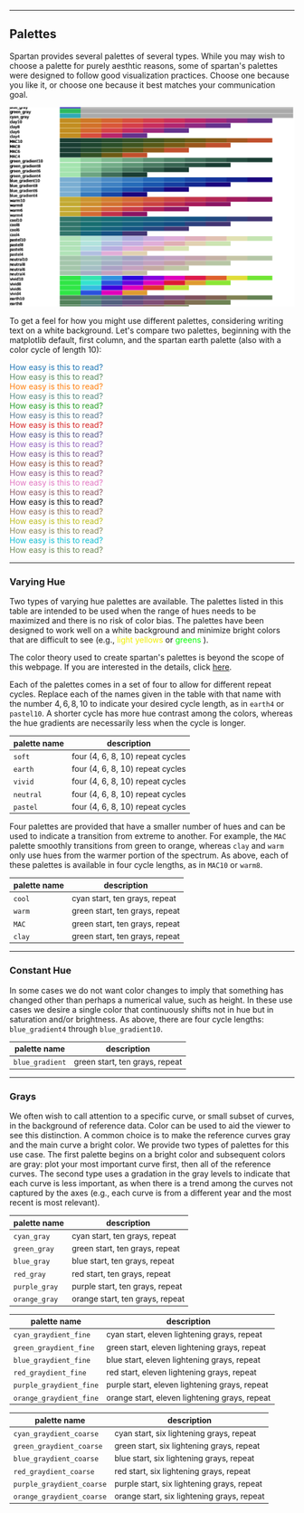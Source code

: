 ____
## Palettes

Spartan provides several palettes of several types. While you may wish to choose a palette for purely aesthtic reasons, some of spartan's palettes were designed to follow good visualization practices. Choose one because you like it, or choose one because it best matches your communication goal.

![](palettes.png)

To get a feel for how you might use different palettes, considering writing text on a white background. Let's compare two palettes, beginning with the matplotlib default, first column, and the spartan earth palette (also with a color cycle of length 10):

<span style = "color: #1f77b4;"> How easy is this to read?</span> <br>  <span style = "color: #5b8c63;"> How easy is this to read?</span> <br>
<span style = "color: #ff7f0e;"> How easy is this to read?</span> <br>  <span style = "color: #5b8c81;"> How easy is this to read?</span> <br>
<span style = "color: #2ca02c;"> How easy is this to read?</span> <br>  <span style = "color: #5b7a8c;"> How easy is this to read?</span> <br>
<span style = "color: #d62728;"> How easy is this to read?</span> <br>  <span style = "color: #5b5d8c;"> How easy is this to read?</span> <br>
<span style = "color: #9467bd;"> How easy is this to read?</span> <br>  <span style = "color: #7a5b8c;"> How easy is this to read?</span> <br>
<span style = "color: #8c564b;"> How easy is this to read?</span> <br>  <span style = "color: #8c5b84;"> How easy is this to read?</span> <br>
<span style = "color: #e377c2;"> How easy is this to read?</span> <br>  <span style = "color: #8c5b67;"> How easy is this to read?</span> <br>
<span style = "color: #7f7f7fb;"> How easy is this to read?</span> <br>  <span style = "color: #8c6d5b;"> How easy is this to read?</span> <br>
<span style = "color: #bcbd22;"> How easy is this to read?</span> <br>  <span style = "color: #8c8b5b;"> How easy is this to read?</span> <br>
<span style = "color: #17becf;"> How easy is this to read?</span> <br>  <span style = "color: #708c5b;"> How easy is this to read?</span> <br>


                                   











____
### Varying Hue

Two types of varying hue palettes are available. The palettes listed in this table are intended to be used when the range of hues needs to be maximized and there is no risk of color bias. The palettes have been designed to work well on a white background and minimize bright colors that are difficult to see (e.g., <span style = "color: #eeee00;"> light yellows </span> or <span style = "color: #00ff00;"> greens  </span>).

The color theory used to create spartan's palettes is beyond the scope of this webpage. If you are interested in the details, click [here](color_theory).

Each of the palettes comes in a set of four to allow for different repeat cycles. Replace each of the names given in the table with that name with the number $4, 6, 8, 10$ to indicate your desired cycle length, as in `earth4` or `pastel10`. A shorter cycle has more hue contrast among the colors, whereas the hue gradients are necessarily less when the cycle is longer. 

| palette name | description |
|--------------|-------------|
| `soft`    | four (4, 6, 8, 10) repeat cycles |
| `earth`    | four (4, 6, 8, 10) repeat cycles |
| `vivid`    | four (4, 6, 8, 10) repeat cycles |
| `neutral`    | four (4, 6, 8, 10) repeat cycles |
| `pastel`    | four (4, 6, 8, 10) repeat cycles |

Four palettes are provided that have a smaller number of hues and can be used to indicate a transition from extreme to another. For example, the `MAC` palette smoothly transitions from green to orange, whereas `clay` and `warm` only use hues from the warmer portion of the spectrum. As above, each of these palettes is available in four cycle lengths, as in `MAC10` or `warm8`.

| palette name | description |
|--------------|-------------|
| `cool`    | cyan start, ten grays, repeat |
| `warm`    | green start, ten grays, repeat |
| `MAC`    | green start, ten grays, repeat |
| `clay`    | green start, ten grays, repeat |


____
### Constant Hue

In some cases we do not want color changes to imply that something has changed other than perhaps a numerical value, such as height. In these use cases we desire a single color that continuously shifts not in hue but in saturation and/or brightness. As above, there are four cycle lengths: `blue_gradient4` through `blue_gradient10`. 

| palette name | description |
|--------------|-------------|
| `blue_gradient`    | green start, ten grays, repeat |


____
### Grays

We often wish to call attention to a specific curve, or small subset of curves, in the background of reference data. Color can be used to aid the viewer to see this distinction. A common choice is to make the reference curves gray and the main curve a bright color. We provide two types of palettes for this use case. The first palette begins on a bright color and subsequent colors are gray: plot your most important curve first, then all of the reference curves. The second type uses a gradation in the gray levels to indicate that each curve is less important, as when there is a trend among the curves not captured by the axes (e.g., each curve is from a different year and the most recent is most relevant). 


| palette name | description |
|--------------|-------------|
| `cyan_gray`    | cyan start, ten grays, repeat |
| `green_gray`    | green start, ten grays, repeat |
| `blue_gray`    | blue start, ten grays, repeat |
| `red_gray`    | red start, ten grays, repeat |
| `purple_gray`    | purple start, ten grays, repeat |
| `orange_gray`    | orange start, ten grays, repeat |


| palette name | description |
|--------------|-------------|
| `cyan_graydient_fine`    | cyan start, eleven lightening grays, repeat |
| `green_graydient_fine`    | green start, eleven lightening grays, repeat |
| `blue_graydient_fine`    | blue start, eleven lightening grays, repeat |
| `red_graydient_fine`    | red start, eleven lightening grays, repeat |
| `purple_graydient_fine`    | purple start, eleven lightening grays, repeat |
| `orange_graydient_fine`    | orange start, eleven lightening grays, repeat |


| palette name | description |
|--------------|-------------|
| `cyan_graydient_coarse`    | cyan start, six lightening grays, repeat |
| `green_graydient_coarse`    | green start, six lightening grays, repeat |
| `blue_graydient_coarse`    | blue start, six lightening grays, repeat |
| `red_graydient_coarse`    | red start, six lightening grays, repeat |
| `purple_graydient_coarse`    | purple start, six lightening grays, repeat |
| `orange_graydient_coarse`    | orange start, six lightening grays, repeat |
